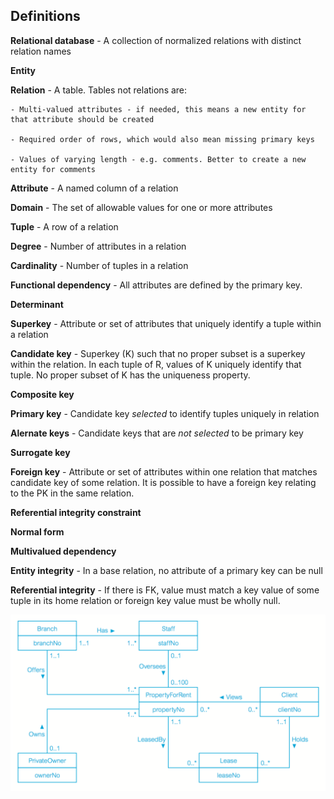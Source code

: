 Definitions
-----------

__Relational database__ - A collection of normalized relations with distinct relation names

__Entity__

__Relation__ - A table. Tables not relations are:
	
	- Multi-valued attributes - if needed, this means a new entity for that attribute should be created

	- Required order of rows, which would also mean missing primary keys

	- Values of varying length - e.g. comments. Better to create a new entity for comments

__Attribute__ - A named column of a relation

__Domain__ - The set of allowable values for one or more attributes

__Tuple__ - A row of a relation

__Degree__ - Number of attributes in a relation

__Cardinality__ - Number of tuples in a relation

__Functional dependency__ - All attributes are defined by the primary key.

__Determinant__

__Superkey__ - Attribute or set of attributes that uniquely identify a tuple within a relation

__Candidate key__ - Superkey (K) such that no proper subset is a superkey within the relation. In each tuple of R, values of K uniquely identify that tuple. No proper subset of K has the uniqueness property.

__Composite key__

__Primary key__ - Candidate key _selected_ to identify tuples uniquely in relation

__Alernate keys__ - Candidate keys that are _not selected_ to be primary key

__Surrogate key__

__Foreign key__ - Attribute or set of attributes within one relation that matches candidate key of some relation. It is possible to have a foreign key relating to the PK in the same relation.

__Referential integrity constraint__

__Normal form__

__Multivalued dependency__

__Entity integrity__ - In a base relation, no attribute of a primary key can be null

__Referential integrity__ - If there is FK, value must match a key value of some tuple in its home relation or foreign key value must be wholly null.

![Example Entity–Relationship diagram](img/erd-example-1.png)
